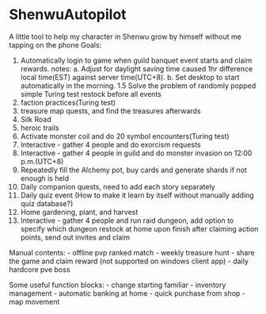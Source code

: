 # ShenwuAutopilot
A little tool to help my character in Shenwu grow by himself without me tapping on the phone
Goals:
1. Automatically login to game when guild banquet event starts and claim rewards.
    notes: a. Adjust for daylight saving time caused 1hr difference local time(EST) against server time(UTC+8).
           b. Set desktop to start automatically in the morning.
1.5 Solve the problem of randomly popped simple Turing test 
restock before all events
2. faction practices(Turing test)
3. treasure map quests, and find the treasures afterwards
4. Silk Road
5. heroic trails
6. Activate monster coil and do 20 symbol encounters(Turing test)
7. Interactive - gather 4 people and do exorcism requests
8. Interactive - gather 4 people in guild and do monster invasion on 12:00 p.m.(UTC+8)
9. Repeatedly fill the Alchemy pot, buy cards and generate shards if not enough is held
10. Daily companion quests, need to add each story separately
11. Daily quiz event (How to make it learn by itself without manually adding quiz database?)
12. Home gardening, plant, and harvest
13. Interactive - gather 4 people and run raid dungeon, add option to specify which dungeon
restock at home upon finish
after claiming action points, send out invites and claim 

Manual contents: 
    - offline pvp ranked match
    - weekly treasure hunt
    - share the game and claim reward (not supported on windows client app)
    - daily hardcore pve boss

Some useful function blocks:
    - change starting familiar
    - inventory management - automatic banking at home 
    - quick purchase from shop
    - map movement
